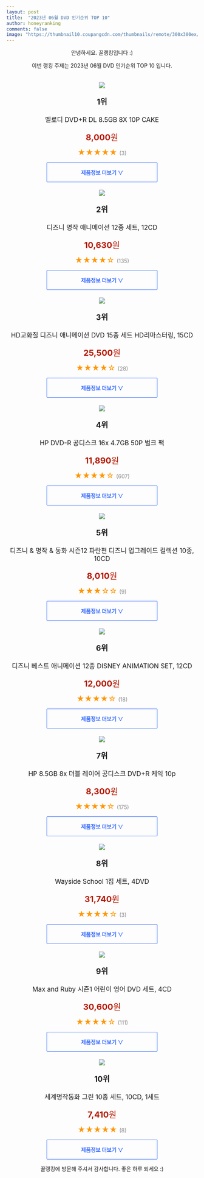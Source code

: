 ```yaml
---
layout: post
title:  "2023년 06월 DVD 인기순위 TOP 10"
author: honeyranking
comments: false
image: "https://thumbnail10.coupangcdn.com/thumbnails/remote/300x300ex/image/vendor_inventory/4e00/ac8b06f6da8e5fc2bfcdc0ada1068f684206081fcf9abd2a36c2d6c5a7e0.jpg"
---
```

<p style="text-align: center;">안녕하세요. 꿀랭킹입니다 :)</p>
<p style="text-align: center;">이번 랭킹 주제는 2023년 06월 DVD 인기순위 TOP 10 입니다.</p><center><img src="https://thumbnail10.coupangcdn.com/thumbnails/remote/300x300ex/image/vendor_inventory/4e00/ac8b06f6da8e5fc2bfcdc0ada1068f684206081fcf9abd2a36c2d6c5a7e0.jpg" style="margin-top:20px" /></center><p style="text-align: center; font-size: 20px"><b>1위</b></p><p style="text-align: center; font-size: 17px">멜로디 DVD+R DL 8.5GB 8X 10P CAKE</p><p style="text-align: center;"><span style="color: #b61800; font-size: 22px;"><b>8,000</b>원</span></p><p style="text-align: center;"><span style="color: #ff9600; font-size: 20px;">★★★★★ </span><span style="color: #878787;">(3)</span></p><center><a href="https://link.coupang.com/a/19wYY"><div style="font-size: 14px; display: inline-block; padding: 15px 90px; color: #346aff; border-radius: 2px; border: 1px solid #346aff; cursor: pointer;"><b>제품정보 더보기 &or;</b></div></a></center><center><img src="https://thumbnail8.coupangcdn.com/thumbnails/remote/300x300ex/image/retail/images/58608470997581-2f7092d7-aef7-4b53-84b3-4d94b9761c0d.jpg" style="margin-top:20px" /></center><p style="text-align: center; font-size: 20px"><b>2위</b></p><p style="text-align: center; font-size: 17px">디즈니 명작 애니메이션 12종 세트, 12CD</p><p style="text-align: center;"><span style="color: #b61800; font-size: 22px;"><b>10,630</b>원</span></p><p style="text-align: center;"><span style="color: #ff9600; font-size: 20px;">★★★★☆ </span><span style="color: #878787;">(135)</span></p><center><a href="https://link.coupang.com/a/19wYZ"><div style="font-size: 14px; display: inline-block; padding: 15px 90px; color: #346aff; border-radius: 2px; border: 1px solid #346aff; cursor: pointer;"><b>제품정보 더보기 &or;</b></div></a></center><center><img src="https://thumbnail9.coupangcdn.com/thumbnails/remote/300x300ex/image/retail/images/2018/04/25/15/9/b1dd11a6-4107-40f1-9d2d-768d519d1cf2.jpg" style="margin-top:20px" /></center><p style="text-align: center; font-size: 20px"><b>3위</b></p><p style="text-align: center; font-size: 17px">HD고화질 디즈니 애니메이션 DVD 15종 세트 HD리마스터링, 15CD</p><p style="text-align: center;"><span style="color: #b61800; font-size: 22px;"><b>25,500</b>원</span></p><p style="text-align: center;"><span style="color: #ff9600; font-size: 20px;">★★★★☆ </span><span style="color: #878787;">(28)</span></p><center><a href="https://link.coupang.com/a/19wY0"><div style="font-size: 14px; display: inline-block; padding: 15px 90px; color: #346aff; border-radius: 2px; border: 1px solid #346aff; cursor: pointer;"><b>제품정보 더보기 &or;</b></div></a></center><center><img src="https://thumbnail9.coupangcdn.com/thumbnails/remote/300x300ex/image/retail/images/2016/11/29/14/5/034ddd66-cb1e-4451-a847-ee0944d96fee.jpg" style="margin-top:20px" /></center><p style="text-align: center; font-size: 20px"><b>4위</b></p><p style="text-align: center; font-size: 17px">HP DVD-R 공디스크 16x 4.7GB 50P 벌크 팩</p><p style="text-align: center;"><span style="color: #b61800; font-size: 22px;"><b>11,890</b>원</span></p><p style="text-align: center;"><span style="color: #ff9600; font-size: 20px;">★★★★☆ </span><span style="color: #878787;">(607)</span></p><center><a href="https://link.coupang.com/a/19wY1"><div style="font-size: 14px; display: inline-block; padding: 15px 90px; color: #346aff; border-radius: 2px; border: 1px solid #346aff; cursor: pointer;"><b>제품정보 더보기 &or;</b></div></a></center><center><img src="https://thumbnail7.coupangcdn.com/thumbnails/remote/300x300ex/image/retail/images/2018/04/20/15/2/b12915f2-c02c-442e-8bfa-22ce837b4121.jpg" style="margin-top:20px" /></center><p style="text-align: center; font-size: 20px"><b>5위</b></p><p style="text-align: center; font-size: 17px">디즈니 & 명작 & 동화 시즌12 파란편 디즈니 업그레이드 컬렉션 10종, 10CD</p><p style="text-align: center;"><span style="color: #b61800; font-size: 22px;"><b>8,010</b>원</span></p><p style="text-align: center;"><span style="color: #ff9600; font-size: 20px;">★★★☆☆ </span><span style="color: #878787;">(9)</span></p><center><a href="https://link.coupang.com/a/19wY2"><div style="font-size: 14px; display: inline-block; padding: 15px 90px; color: #346aff; border-radius: 2px; border: 1px solid #346aff; cursor: pointer;"><b>제품정보 더보기 &or;</b></div></a></center><center><img src="https://thumbnail7.coupangcdn.com/thumbnails/remote/300x300ex/image/retail/images/2018/04/20/15/9/dd22768c-6b8b-4b55-81c3-8683a5490243.jpg" style="margin-top:20px" /></center><p style="text-align: center; font-size: 20px"><b>6위</b></p><p style="text-align: center; font-size: 17px">디즈니 베스트 애니메이션 12종 DISNEY ANIMATION SET, 12CD</p><p style="text-align: center;"><span style="color: #b61800; font-size: 22px;"><b>12,000</b>원</span></p><p style="text-align: center;"><span style="color: #ff9600; font-size: 20px;">★★★★☆ </span><span style="color: #878787;">(18)</span></p><center><a href="https://link.coupang.com/a/19wY3"><div style="font-size: 14px; display: inline-block; padding: 15px 90px; color: #346aff; border-radius: 2px; border: 1px solid #346aff; cursor: pointer;"><b>제품정보 더보기 &or;</b></div></a></center><center><img src="https://thumbnail6.coupangcdn.com/thumbnails/remote/300x300ex/image/retail/images/2017/12/26/9/0/14fd0c78-041e-499e-a768-537be3080a4d.jpg" style="margin-top:20px" /></center><p style="text-align: center; font-size: 20px"><b>7위</b></p><p style="text-align: center; font-size: 17px">HP 8.5GB 8x 더블 레이어 공디스크 DVD+R 케익 10p</p><p style="text-align: center;"><span style="color: #b61800; font-size: 22px;"><b>8,300</b>원</span></p><p style="text-align: center;"><span style="color: #ff9600; font-size: 20px;">★★★★☆ </span><span style="color: #878787;">(175)</span></p><center><a href="https://link.coupang.com/a/19wY4"><div style="font-size: 14px; display: inline-block; padding: 15px 90px; color: #346aff; border-radius: 2px; border: 1px solid #346aff; cursor: pointer;"><b>제품정보 더보기 &or;</b></div></a></center><center><img src="https://thumbnail10.coupangcdn.com/thumbnails/remote/300x300ex/image/retail/images/2018/04/05/19/8/0b4ccd02-46e6-4101-a620-e04279d05488.jpg" style="margin-top:20px" /></center><p style="text-align: center; font-size: 20px"><b>8위</b></p><p style="text-align: center; font-size: 17px">Wayside School 1집 세트, 4DVD</p><p style="text-align: center;"><span style="color: #b61800; font-size: 22px;"><b>31,740</b>원</span></p><p style="text-align: center;"><span style="color: #ff9600; font-size: 20px;">★★★★☆ </span><span style="color: #878787;">(3)</span></p><center><a href="https://link.coupang.com/a/19wY5"><div style="font-size: 14px; display: inline-block; padding: 15px 90px; color: #346aff; border-radius: 2px; border: 1px solid #346aff; cursor: pointer;"><b>제품정보 더보기 &or;</b></div></a></center><center><img src="https://thumbnail9.coupangcdn.com/thumbnails/remote/300x300ex/image/retail/images/8094031795189334-31d781d2-380a-4919-b8d6-866d8961fa5f.jpg" style="margin-top:20px" /></center><p style="text-align: center; font-size: 20px"><b>9위</b></p><p style="text-align: center; font-size: 17px">Max and Ruby 시즌1 어린이 영어 DVD 세트, 4CD</p><p style="text-align: center;"><span style="color: #b61800; font-size: 22px;"><b>30,600</b>원</span></p><p style="text-align: center;"><span style="color: #ff9600; font-size: 20px;">★★★★☆ </span><span style="color: #878787;">(111)</span></p><center><a href="https://link.coupang.com/a/19wY6"><div style="font-size: 14px; display: inline-block; padding: 15px 90px; color: #346aff; border-radius: 2px; border: 1px solid #346aff; cursor: pointer;"><b>제품정보 더보기 &or;</b></div></a></center><center><img src="https://thumbnail10.coupangcdn.com/thumbnails/remote/300x300ex/image/retail/images/2018/04/20/15/9/3bf691d8-d0d0-4244-8c52-c0dc911a393d.jpg" style="margin-top:20px" /></center><p style="text-align: center; font-size: 20px"><b>10위</b></p><p style="text-align: center; font-size: 17px">세계명작동화 그린 10종 세트, 10CD, 1세트</p><p style="text-align: center;"><span style="color: #b61800; font-size: 22px;"><b>7,410</b>원</span></p><p style="text-align: center;"><span style="color: #ff9600; font-size: 20px;">★★★★★ </span><span style="color: #878787;">(8)</span></p><center><a href="https://link.coupang.com/a/19wY7"><div style="font-size: 14px; display: inline-block; padding: 15px 90px; color: #346aff; border-radius: 2px; border: 1px solid #346aff; cursor: pointer;"><b>제품정보 더보기 &or;</b></div></a></center><p style="text-align: center;">꿀랭킹에 방문해 주셔서 감사합니다. 좋은 하루 되세요 :)</p>